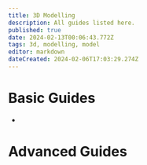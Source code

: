 ```yaml
---
title: 3D Modelling
description: All guides listed here.
published: true
date: 2024-02-13T00:06:43.772Z
tags: 3d, modelling, model
editor: markdown
dateCreated: 2024-02-06T17:03:29.274Z
---
```


# Basic Guides
-


# Advanced Guides
